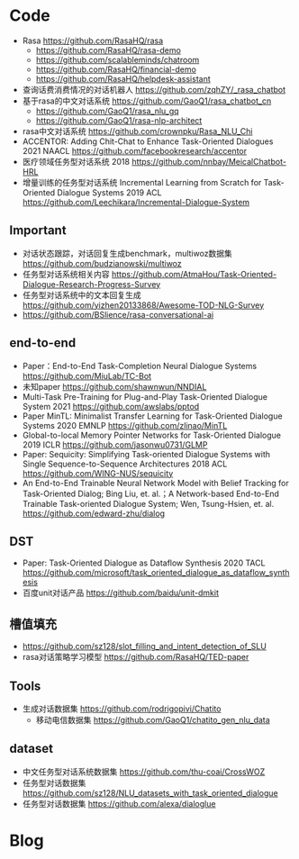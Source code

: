 
# Code

- Rasa  https://github.com/RasaHQ/rasa 
  - https://github.com/RasaHQ/rasa-demo
  - https://github.com/scalableminds/chatroom
  - https://github.com/RasaHQ/financial-demo
  - https://github.com/RasaHQ/helpdesk-assistant
- 查询话费消费情况的对话机器人 https://github.com/zqhZY/_rasa_chatbot 
- 基于rasa的中文对话系统 https://github.com/GaoQ1/rasa_chatbot_cn 
  - https://github.com/GaoQ1/rasa_nlu_gq
  - https://github.com/GaoQ1/rasa-nlp-architect
- rasa中文对话系统 https://github.com/crownpku/Rasa_NLU_Chi
- ACCENTOR: Adding Chit-Chat to Enhance Task-Oriented Dialogues 2021 NAACL https://github.com/facebookresearch/accentor
- 医疗领域任务型对话系统 2018 https://github.com/nnbay/MeicalChatbot-HRL
- 增量训练的任务型对话系统 Incremental Learning from Scratch for Task-Oriented Dialogue Systems 2019 ACL https://github.com/Leechikara/Incremental-Dialogue-System
## Important
- 对话状态跟踪，对话回复生成benchmark，multiwoz数据集 https://github.com/budzianowski/multiwoz
- 任务型对话系统相关内容 https://github.com/AtmaHou/Task-Oriented-Dialogue-Research-Progress-Survey
- 任务型对话系统中的文本回复生成 https://github.com/yizhen20133868/Awesome-TOD-NLG-Survey
- https://github.com/BSlience/rasa-conversational-ai

## end-to-end
- Paper：End-to-End Task-Completion Neural Dialogue Systems https://github.com/MiuLab/TC-Bot
- 未知paper https://github.com/shawnwun/NNDIAL
- Multi-Task Pre-Training for Plug-and-Play Task-Oriented Dialogue System 2021 https://github.com/awslabs/pptod
- Paper MinTL: Minimalist Transfer Learning for Task-Oriented Dialogue Systems 2020 EMNLP https://github.com/zlinao/MinTL
- Global-to-local Memory Pointer Networks for Task-Oriented Dialogue 2019 ICLR https://github.com/jasonwu0731/GLMP
- Paper: Sequicity: Simplifying Task-oriented Dialogue Systems with Single Sequence-to-Sequence Architectures 2018 ACL https://github.com/WING-NUS/sequicity
- An End-to-End Trainable Neural Network Model with Belief Tracking for Task-Oriented Dialog; Bing Liu, et. al.；A Network-based End-to-End Trainable Task-oriented Dialogue System; Wen, Tsung-Hsien, et. al.
https://github.com/edward-zhu/dialog

## DST
- Paper: Task-Oriented Dialogue as Dataflow Synthesis 2020 TACL https://github.com/microsoft/task_oriented_dialogue_as_dataflow_synthesis
- 百度unit对话产品 https://github.com/baidu/unit-dmkit
## 槽值填充
- https://github.com/sz128/slot_filling_and_intent_detection_of_SLU
- rasa对话策略学习模型 https://github.com/RasaHQ/TED-paper
## Tools
- 生成对话数据集 https://github.com/rodrigopivi/Chatito    
  - 移动电信数据集 https://github.com/GaoQ1/chatito_gen_nlu_data

## dataset
- 中文任务型对话系统数据集 https://github.com/thu-coai/CrossWOZ
- 任务型对话数据集 https://github.com/sz128/NLU_datasets_with_task_oriented_dialogue
- 任务型对话数据集 https://github.com/alexa/dialoglue

# Blog
